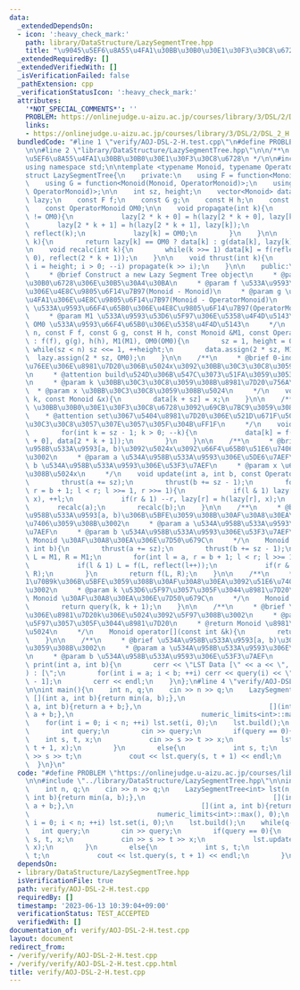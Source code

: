 ```yaml
---
data:
  _extendedDependsOn:
  - icon: ':heavy_check_mark:'
    path: library/DataStructure/LazySegmentTree.hpp
    title: "\u9045\u5EF6\u8A55\u4FA1\u30BB\u30B0\u30E1\u30F3\u30C8\u6728"
  _extendedRequiredBy: []
  _extendedVerifiedWith: []
  _isVerificationFailed: false
  _pathExtension: cpp
  _verificationStatusIcon: ':heavy_check_mark:'
  attributes:
    '*NOT_SPECIAL_COMMENTS*': ''
    PROBLEM: https://onlinejudge.u-aizu.ac.jp/courses/library/3/DSL/2/DSL_2_H
    links:
    - https://onlinejudge.u-aizu.ac.jp/courses/library/3/DSL/2/DSL_2_H
  bundledCode: "#line 1 \"verify/AOJ-DSL-2-H.test.cpp\"\n#define PROBLEM \"https://onlinejudge.u-aizu.ac.jp/courses/library/3/DSL/2/DSL_2_H\"\
    \n\n#line 2 \"library/DataStructure/LazySegmentTree.hpp\"\n\n/**\n * @brief \u9045\
    \u5EF6\u8A55\u4FA1\u30BB\u30B0\u30E1\u30F3\u30C8\u6728\n */\n\n#include <bits/stdc++.h>\n\
    using namespace std;\n\ntemplate <typename Monoid, typename OperatorMonoid = Monoid>\n\
    struct LazySegmentTree{\n    private:\n    using F = function<Monoid(Monoid, Monoid)>;\n\
    \    using G = function<Monoid(Monoid, OperatorMonoid)>;\n    using H = function<OperatorMonoid(OperatorMonoid,\
    \ OperatorMonoid)>;\n\n    int sz, height;\n    vector<Monoid> data;\n    vector<OperatorMonoid>\
    \ lazy;\n    const F f;\n    const G g;\n    const H h;\n    const Monoid M1;\n\
    \    const OperatorMonoid OM0;\n\n    void propagate(int k){\n        if(lazy[k]\
    \ != OM0){\n            lazy[2 * k + 0] = h(lazy[2 * k + 0], lazy[k]);\n     \
    \       lazy[2 * k + 1] = h(lazy[2 * k + 1], lazy[k]);\n            data[k] =\
    \ reflect(k);\n            lazy[k] = OM0;\n        }\n    }\n\n    Monoid reflect(int\
    \ k){\n        return lazy[k] == OM0 ? data[k] : g(data[k], lazy[k]);\n    }\n\
    \n    void recalc(int k){\n        while(k >>= 1) data[k] = f(reflect(2 * k +\
    \ 0), reflect(2 * k + 1));\n    }\n\n    void thrust(int k){\n        for(int\
    \ i = height; i > 0; --i) propagate(k >> i);\n    }\n\n    public:\n    /**\n\
    \     * @brief Construct a new Lazy Segment Tree object\n     * @param n \u30BB\
    \u30B0\u6728\u306E\u30B5\u30A4\u30BA\n     * @param f \u533A\u9593\u53D6\u5F97\
    \u306E\u4E8C\u9805\u6F14\u7B97(Monoid - Monoid)\n     * @param g \u9045\u5EF6\u8A55\
    \u4FA1\u306E\u4E8C\u9805\u6F14\u7B97(Monoid - OperatorMonoid)\n     * @param h\
    \ \u533A\u9593\u66F4\u65B0\u306E\u4E8C\u9805\u6F14\u7B97(OperatorMonoid - OperatorMonoid)\n\
    \     * @param M1 \u533A\u9593\u53D6\u5F97\u306E\u5358\u4F4D\u5143\n     * @param\
    \ OM0 \u533A\u9593\u66F4\u65B0\u306E\u5358\u4F4D\u5143\n     */\n    LazySegmentTree(int\
    \ n, const F f, const G g, const H h, const Monoid &M1, const OperatorMonoid &OM0)\
    \ : f(f), g(g), h(h), M1(M1), OM0(OM0){\n        sz = 1, height = 0;\n       \
    \ while(sz < n) sz <<= 1, ++height;\n        data.assign(2 * sz, M1);\n      \
    \  lazy.assign(2 * sz, OM0);\n    }\n\n    /**\n     * @brief 0-index\u306Ek\u756A\
    \u76EE\u306E\u8981\u7D20\u306B\u5024x\u3092\u30BB\u30C3\u30C8\u3059\u308B\u3002\
    \n     * @attention build\u524D\u306B\u547C\u3073\u51FA\u3059\u3053\u3068\uFF01\
    \n     * @param k \u30BB\u30C3\u30C8\u3059\u308B\u8981\u7D20\u756A\u53F7\n   \
    \  * @param x \u30BB\u30C3\u30C8\u3059\u308B\u5024\n     */\n    void set(int\
    \ k, const Monoid &x){\n        data[k + sz] = x;\n    }\n\n    /**\n     * @brief\
    \ \u30BB\u30B0\u30E1\u30F3\u30C8\u6728\u3092\u69CB\u7BC9\u3059\u308B\u3002\n \
    \    * @attention set\u3067\u5404\u8981\u7D20\u306E\u521D\u671F\u5024\u306F\u30BB\
    \u30C3\u30C8\u3057\u307E\u3057\u305F\u304B\uFF1F\n     */\n    void build(){\n\
    \        for(int k = sz - 1; k > 0; --k){\n            data[k] = f(data[2 * k\
    \ + 0], data[2 * k + 1]);\n        }\n    }\n\n    /**\n     * @brief 0-index\u534A\
    \u958B\u533A\u9593[a, b)\u3092\u5024x\u3092\u66F4\u65B0\u51E6\u7406\u3059\u308B\
    \u3002\n     * @param a \u534A\u958B\u533A\u9593\u306E\u5DE6\u7AEF\n     * @param\
    \ b \u534A\u958B\u533A\u9593\u306E\u53F3\u7AEF\n     * @param x \u66F4\u65B0\u3059\
    \u308B\u5024x\n     */\n    void update(int a, int b, const OperatorMonoid &x){\n\
    \        thrust(a += sz);\n        thrust(b += sz - 1);\n        for(int l = a,\
    \ r = b + 1; l < r; l >>= 1, r >>= 1){\n            if(l & 1) lazy[l] = h(lazy[l],\
    \ x), ++l;\n            if(r & 1) --r, lazy[r] = h(lazy[r], x);\n        }\n \
    \       recalc(a);\n        recalc(b);\n    }\n\n    /**\n     * @brief 0-index\u534A\
    \u958B\u533A\u9593[a, b)\u306B\u5BFE\u3059\u308B\u30AF\u30A8\u30EA\u3092\u51E6\
    \u7406\u3059\u308B\u3002\n     * @param a \u534A\u958B\u533A\u9593\u306E\u5DE6\
    \u7AEF\n     * @param b \u534A\u958B\u533A\u9593\u306E\u53F3\u7AEF\n     * @return\
    \ Monoid \u30AF\u30A8\u30EA\u306E\u7D50\u679C\n     */\n    Monoid query(int a,\
    \ int b){\n        thrust(a += sz);\n        thrust(b += sz - 1);\n        Monoid\
    \ L = M1, R = M1;\n        for(int l = a, r = b + 1; l < r; l >>= 1, r >>= 1){\n\
    \            if(l & 1) L = f(L, reflect(l++));\n            if(r & 1) R = f(reflect(--r),\
    \ R);\n        }\n        return f(L, R);\n    }\n\n    /**\n     * @brief 0-index\u306E\
    1\u70B9k\u306B\u5BFE\u3059\u308B\u30AF\u30A8\u30EA\u3092\u51E6\u7406\u3059\u308B\
    \u3002\n     * @param k \u53D6\u5F97\u3057\u305F\u3044\u8981\u7D20\n     * @return\
    \ Monoid \u30AF\u30A8\u30EA\u306E\u7D50\u679C\n     */\n    Monoid query(int k){\n\
    \        return query(k, k + 1);\n    }\n\n    /**\n     * @brief \u73FE\u5728\
    \u306E\u8981\u7D20k\u306E\u5024\u3092\u5F97\u308B\u3002\n     * @param k \u53D6\
    \u5F97\u3057\u305F\u3044\u8981\u7D20\n     * @return Monoid \u8981\u7D20\u306E\
    \u5024\n     */\n    Monoid operator[](const int &k){\n        return query(k);\n\
    \    }\n\n    /**\n     * @brief \u534A\u958B\u533A\u9593[a, b)\u3092\u51FA\u529B\
    \u3059\u308B\u3002\n     * @param a \u534A\u958B\u533A\u9593\u306E\u5DE6\u7AEF\
    \n     * @param b \u534A\u958B\u533A\u9593\u306E\u53F3\u7AEF\n     */\n    void\
    \ print(int a, int b){\n        cerr << \"LST Data [\" << a << \", \" << b <<\"\
    ) : [\";\n        for(int i = a; i < b; ++i) cerr << query(i) << \" ]\"[i == b\
    \ - 1];\n        cerr << endl;\n    }\n};\n#line 4 \"verify/AOJ-DSL-2-H.test.cpp\"\
    \n\nint main(){\n    int n, q;\n    cin >> n >> q;\n    LazySegmentTree<int> lst(n,\
    \ [](int a, int b){return min(a, b);},\n                                [](int\
    \ a, int b){return a + b;},\n                                [](int a, int b){return\
    \ a + b;},\n                                numeric_limits<int>::max(), 0);\n\
    \    for(int i = 0; i < n; ++i) lst.set(i, 0);\n    lst.build();\n    while(q--){\n\
    \        int query;\n        cin >> query;\n        if(query == 0){\n        \
    \    int s, t, x;\n            cin >> s >> t >> x;\n            lst.update(s,\
    \ t + 1, x);\n        }\n        else{\n            int s, t;\n            cin\
    \ >> s >> t;\n            cout << lst.query(s, t + 1) << endl;\n        }\n  \
    \  }\n}\n"
  code: "#define PROBLEM \"https://onlinejudge.u-aizu.ac.jp/courses/library/3/DSL/2/DSL_2_H\"\
    \n\n#include \"../library/DataStructure/LazySegmentTree.hpp\"\n\nint main(){\n\
    \    int n, q;\n    cin >> n >> q;\n    LazySegmentTree<int> lst(n, [](int a,\
    \ int b){return min(a, b);},\n                                [](int a, int b){return\
    \ a + b;},\n                                [](int a, int b){return a + b;},\n\
    \                                numeric_limits<int>::max(), 0);\n    for(int\
    \ i = 0; i < n; ++i) lst.set(i, 0);\n    lst.build();\n    while(q--){\n     \
    \   int query;\n        cin >> query;\n        if(query == 0){\n            int\
    \ s, t, x;\n            cin >> s >> t >> x;\n            lst.update(s, t + 1,\
    \ x);\n        }\n        else{\n            int s, t;\n            cin >> s >>\
    \ t;\n            cout << lst.query(s, t + 1) << endl;\n        }\n    }\n}"
  dependsOn:
  - library/DataStructure/LazySegmentTree.hpp
  isVerificationFile: true
  path: verify/AOJ-DSL-2-H.test.cpp
  requiredBy: []
  timestamp: '2023-06-13 10:39:04+09:00'
  verificationStatus: TEST_ACCEPTED
  verifiedWith: []
documentation_of: verify/AOJ-DSL-2-H.test.cpp
layout: document
redirect_from:
- /verify/verify/AOJ-DSL-2-H.test.cpp
- /verify/verify/AOJ-DSL-2-H.test.cpp.html
title: verify/AOJ-DSL-2-H.test.cpp
---
```

